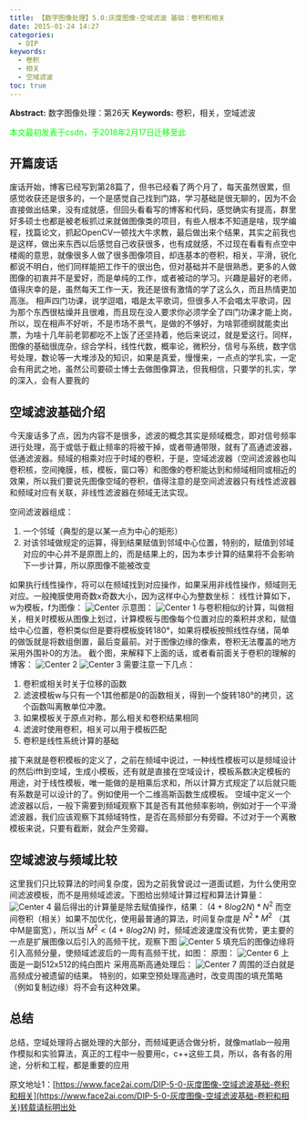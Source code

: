 ```yaml
---
title: 【数字图像处理】5.0:灰度图像-空域滤波 基础：卷积和相关
date: 2015-01-24 14:27
categories:
  - DIP
keywords:
  - 卷积
  - 相关
  - 空域滤波
toc: true
---
```

**Abstract:** 数字图像处理：第26天
**Keywords:** 卷积，相关，空域滤波
<!--more-->
<font color="00FF00">本文最初发表于csdn，于2018年2月17日迁移至此</font>
## 开篇废话
废话开始，博客已经写到第28篇了，但书已经看了两个月了，每天虽然很累，但感觉收获还是很多的，一个是感觉自己找到门路，学习基础是很无聊的，因为不会直接做出结果，没有成就感，但回头看看写的博客和代码，感觉确实有提高，群里好多硕士也都是被老板抓过来就做图像类的项目，有些人根本不知道是啥，现学编程，找篇论文，抓起OpenCV一顿找大牛求教，最后做出来个结果，其实之前我也是这样，做出来东西以后感觉自己收获很多，也有成就感，不过现在看看有点空中楼阁的意思，就像很多人做了很多图像项目，却连基本的卷积，相关，平滑，锐化都说不明白，他们同样能把工作干的很出色，但对基础并不是很熟悉，更多的人做图像的初衷并不是爱好，而是单纯的工作，或者被动的学习。兴趣是最好的老师，值得庆幸的是，虽然每天工作一天，我还是很有激情的学了这么久，而且热情更加高涨。
相声四门功课，说学逗唱，唱是太平歌词，但很多人不会唱太平歌词，因为那个东西很枯燥并且很难，而且现在没人要求你必须学全了四门功课才能上岗，所以，现在相声不好听，不是市场不景气，是做的不够好，为啥郭德纲就能卖出票，为啥十几年前老郭都吃不上饭了还坚持着，他后来说过，就是爱这行。同样，图像的基础很庞杂，综合学科，线性代数，概率论，微积分，信号与系统，数字信号处理，数论等一大堆涉及的知识，如果是真爱，慢慢来，一点点的学扎实，一定会有用武之地，虽然公司要硕士博士去做图像算法，但我相信，只要学的扎实，学的深入，会有人要我的

## 空域滤波基础介绍
今天废话多了点，因为内容不是很多，滤波的概念其实是频域概念，即对信号频率进行处理，高于或低于截止频率的将被干掉，或者带通带限，就有了高通滤波器，低通滤波器。频域的相乘对应于时域的卷积，于是，空域滤波器（空间滤波器也叫卷积核，空间掩膜，核，模板，窗口等）和图像的卷积能达到和频域相同或相近的效果，所以我们要说先图像空域的卷积，值得注意的是空间滤波器只有线性滤波器和频域对应有关联，非线性滤波器在频域无法实现。

空间滤波器组成：

1. 一个邻域（典型的是以某一点为中心的矩形）
2. 对该邻域做规定的运算，得到结果赋值到邻域中心位置，特别的，赋值到邻域对应的中心并不是原图上的，而是结果上的，因为本步计算的结果将不会影响下一步计算，所以原图像不能被改变

如果执行线性操作，将可以在频域找到对应操作，如果采用非线性操作，频域则无对应。一般掩膜使用奇数x奇数大小，因为这样中心为整数坐标：
线性计算如下，w为模板，f为图像：
![Center][]
示意图：
![Center 1][]
与卷积相似的计算，叫做相关，相关时模板从图像上划过，计算模板与图像每个位置对应的乘积并求和，赋值给中心位置，卷积类似但是要将模板旋转180°，如果将模板按照线性存储，简单的做饭就是将数组倒置，最后变最前。对于图像边缘的像素，卷积无法覆盖的地方采用外围补0的方法。
截个图，来解释下上面的话，或者看前面关于卷积的理解的博客：
![Center 2][]
![Center 3][]
需要注意一下几点：

1. 卷积或相关时关于位移的函数
2. 滤波模板w与只有一个1其他都是0的函数相关，得到一个旋转180°的拷贝，这个函数叫离散单位冲激。
3. 如果模板关于原点对称，那么相关和卷积结果相同
4. 滤波时使用卷积，相关可以用于模板匹配
5. 卷积是线性系统计算的基础

接下来就是卷积模板的定义了，之前在频域中说过，一种线性模板可以是频域设计的然后ifft到空域，生成小模板，还有就是直接在空域设计，模板系数决定模板的用途，对于线性模板，唯一能做的是相乘后求和，所以计算方式规定了以后就只能有系数是可以设计的了。例如使用一个二维高斯函数生成模板。
空域中定义一个滤波器以后，一般下需要到频域观察下其是否有其他频率影响，例如对于一个平滑滤波器，我们应该观察下其频域特性，是否在高频部分有旁瓣。不过对于一个离散模板来说，只要有截断，就会产生旁瓣。

## 空域滤波与频域比较
这里我们只比较算法的时间复杂度，因为之前我曾说过一道面试题，为什么使用空间滤波模板，而不是用频域滤波。下图给出频域计算过程和算法计算量：
![Center 4][]
最后得出的计算量是除去赋值操作，结果： $(4+8log2N)*N^2$
而空间卷积（相关）如果不加优化，使用最普通的算法，时间复杂度是 $N^2*M^2$ （其中M是窗宽），所以当 $M^2<(4+8log2N)$ 时，频域滤波速度没有优势，更主要的一点是扩展图像以后引入的高频干扰，观察下图
![Center 5][]
填充后的图像边缘将引入高频分量，使频域滤波后的一周有高频干扰，如图：
原图：
![Center 6][]
上面是一副512x512的纯白图片
采用高斯高通处理后：
![Center 7][]
周围的泛白就是高频成分被遗留的结果。
特别的，如果空预处理高通时，改变周围的填充策略（例如复制边缘）将不会有这种效果。
## 总结
总结，空域处理将占据处理的大部分，而频域更适合做分析，就像matlab一般用作模拟和实验算法，真正的工程中一般要用c，c++这些工具，所以，各有各的用途，分析和工程，都是重要的应用


[Center]: https://tony4ai-1251394096.cos.ap-hongkong.myqcloud.com/blog_images/DIP-5-0-灰度图像-空域滤波基础-卷积和相关/20150124134136817.png
[Center 1]: https://tony4ai-1251394096.cos.ap-hongkong.myqcloud.com/blog_images/DIP-5-0-灰度图像-空域滤波基础-卷积和相关/20150124134148406.png
[Center 2]: https://tony4ai-1251394096.cos.ap-hongkong.myqcloud.com/blog_images/DIP-5-0-灰度图像-空域滤波基础-卷积和相关/20150124135320877.png
[Center 3]: https://tony4ai-1251394096.cos.ap-hongkong.myqcloud.com/blog_images/DIP-5-0-灰度图像-空域滤波基础-卷积和相关/20150124135308812.png
[Center 4]: https://tony4ai-1251394096.cos.ap-hongkong.myqcloud.com/blog_images/DIP-5-0-灰度图像-空域滤波基础-卷积和相关/20150124140543251.jpg
[Center 5]: https://tony4ai-1251394096.cos.ap-hongkong.myqcloud.com/blog_images/DIP-5-0-灰度图像-空域滤波基础-卷积和相关/20150124141333810.png
[Center 6]: https://tony4ai-1251394096.cos.ap-hongkong.myqcloud.com/blog_images/DIP-5-0-灰度图像-空域滤波基础-卷积和相关/20150124141939381.jpg
[Center 7]: https://tony4ai-1251394096.cos.ap-hongkong.myqcloud.com/blog_images/DIP-5-0-灰度图像-空域滤波基础-卷积和相关/20150124142022953.jpg





原文地址1：[https://www.face2ai.com/DIP-5-0-灰度图像-空域滤波基础-卷积和相关](https://www.face2ai.com/DIP-5-0-灰度图像-空域滤波基础-卷积和相关)转载请标明出处

